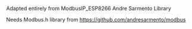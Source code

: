 Adapted entirely from ModbusIP_ESP8266 Andre Sarmento Library

Needs Modbus.h library from https://github.com/andresarmento/modbus
